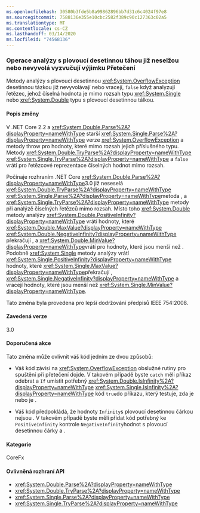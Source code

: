 ```yaml
---
ms.openlocfilehash: 30580b3fde5b8a99862896bb7d31c6c4024f97e8
ms.sourcegitcommit: 7588136e355e10cbc2582f389c90c127363c02a5
ms.translationtype: MT
ms.contentlocale: cs-CZ
ms.lasthandoff: 03/14/2020
ms.locfileid: "74568136"
---
```

### <a name="floating-point-parsing-operations-no-longer-fail-or-throw-an-overflowexception"></a>Operace analýzy s plovoucí desetinnou táhou již neselžou nebo nevyvolá vyzvučují výjimku Přetečení

Metody analýzy s plovoucí desetinnou <xref:System.OverflowException> desetinnou tázkou již nevyvolávají nebo vracejí, `false` když analyzují řetězec, jehož číselná hodnota je mimo rozsah typu <xref:System.Single> nebo <xref:System.Double> typu s plovoucí desetinnou tálkou.

#### <a name="change-description"></a>Popis změny

V .NET Core 2.2 a <xref:System.Double.Parse%2A?displayProperty=nameWithType> starší <xref:System.Single.Parse%2A?displayProperty=nameWithType> verze <xref:System.OverflowException> a metody throw pro hodnoty, které mimo rozsah jejich příslušného typu. Metody <xref:System.Double.TryParse%2A?displayProperty=nameWithType> <xref:System.Single.TryParse%2A?displayProperty=nameWithType> a `false` vrátí pro řetězcové reprezentace číselných hodnot mimo rozsah.

Počínaje rozhraním .NET Core <xref:System.Double.Parse%2A?displayProperty=nameWithType>3.0 již neseselá <xref:System.Double.TryParse%2A?displayProperty=nameWithType> <xref:System.Single.Parse%2A?displayProperty=nameWithType>metoda , a <xref:System.Single.TryParse%2A?displayProperty=nameWithType> metody při analýzě číselných řetězců mimo rozsah. Místo toho <xref:System.Double> metody analýzy <xref:System.Double.PositiveInfinity?displayProperty=nameWithType> vrátí hodnoty, které <xref:System.Double.MaxValue?displayProperty=nameWithType> <xref:System.Double.NegativeInfinity?displayProperty=nameWithType> překračují , a <xref:System.Double.MinValue?displayProperty=nameWithType>vrátí pro hodnoty, které jsou menší než . Podobně <xref:System.Single> metody analýzy vrátí <xref:System.Single.PositiveInfinity?displayProperty=nameWithType> hodnoty, které <xref:System.Single.MaxValue?displayProperty=nameWithType>překračují , <xref:System.Single.NegativeInfinity?displayProperty=nameWithType> a vracejí hodnoty, které jsou menší než <xref:System.Single.MinValue?displayProperty=nameWithType>.

Tato změna byla provedena pro lepší dodržování předpisů IEEE 754:2008.

#### <a name="version-introduced"></a>Zavedená verze

3.0

#### <a name="recommended-action"></a>Doporučená akce

Tato změna může ovlivnit váš kód jedním ze dvou způsobů:

- Váš kód závisí na <xref:System.OverflowException> obslužné rutiny pro spuštění při přetečení dojde. V takovém případě byste `catch` měli příkaz odebrat a `If` umístit potřebný <xref:System.Double.IsInfinity%2A?displayProperty=nameWithType> <xref:System.Single.IsInfinity%2A?displayProperty=nameWithType> kód `true`do příkazu, který testuje, zda je nebo je .

- Váš kód předpokládá, že hodnoty `Infinity`s plovoucí desetinnou čárkou nejsou . V takovém případě byste měli přidat kód potřebný ke `PositiveInfinity` kontrole `NegativeInfinity`hodnot s plovoucí desetinnou čárky a .

#### <a name="category"></a>Kategorie

CoreFx

#### <a name="affected-apis"></a>Ovlivněná rozhraní API

- <xref:System.Double.Parse%2A?displayProperty=nameWithType>
- <xref:System.Double.TryParse%2A?displayProperty=nameWithType>
- <xref:System.Single.Parse%2A?displayProperty=nameWithType>
- <xref:System.Single.TryParse%2A?displayProperty=nameWithType>

<!--

### Affected APIs

- `Overload:System.Double.Parse`
- `Overload:System.Double.TryParse`
- `Overload:System.Single.Parse`
- `Overload:System.Single.TryParse`

-->
